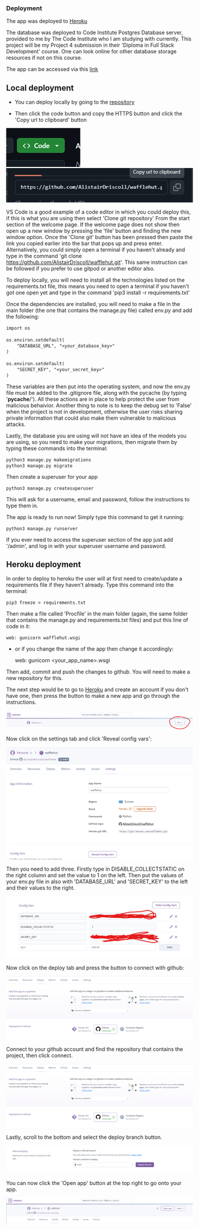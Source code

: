 ### Deployment

The app was deployed to [Heroku](https://heroku.com)

The database was deployed to Code Institute Postgres Database server, provided to me by The Code Institute who I am studying with currently. This project will be my Project 4 submission in their 'Diploma in Full Stack Development' course. One can look online for other database storage resources if not on this course.

The app can be accessed via this [link](https://wafflehut-b72a2da43389.herokuapp.com/)

## Local deployment

- You can deploy locally by going to the [repository](https://github.com/AlistairDriscoll/wafflehut)

- Then click the code button and copy the HTTPS button and click the 'Copy url to clipboard' button

![Code button](documentation/deployment/code-btn.png)
![copy-url button](documentation/deployment/copy-url-btn.png)

VS Code is a good example of a code editor in which you could deploy this, if this is what you are using then select 'Clone git repository' From the start section of the welcome page. If the welcome page does not show then open up a new window by pressing the 'file' button and finding the new window option. Once the 'Clone git' button has been pressed then paste the link you copied earlier into the bar that pops up and press enter. Alternatively, you could simply open a terminal if you haven't already and type in the command 'git clone https://github.com/AlistairDriscoll/wafflehut.git'. This same instruction can be followed if you prefer to use gitpod or another editor also.

To deploy locally, you will need to install all the technologies listed on the requirements.txt file, this means you need to open a terminal if you haven't got one open yet and type in the command 'pip3 install -r requirements.txt'

Once the dependencies are installed, you will need to make a file in the main folder (the one that contains the manage.py file) called env.py and add the following:

    
    import os

    os.environ.setdefault(
        "DATABASE_URL", "<your_database_key>" 
    )

    os.environ.setdefault(
        "SECRET_KEY", "<your_secret_key>"
    )

These variables are then put into the operating system, and now the env.py file must be added to the .gitignore file, along with the pycache (by typing '__pycache__/'). All these actions are in place to help protect the user from malicious behaivior. Another thing to note is to keep the debug set to 'False' when the project is not in development, otherwise the user risks sharing private information that could also make them vulnerable to malicious attacks.

Lastly, the database you are using will not have an idea of the models you are using, so you need to make your migrations, then migrate them by typing these commands into the terminal:

    python3 manage.py makemigrations
    python3 manage.py migrate

Then create a superuser for your app

    python3 manage.py createsuperuser

This will ask for a username, email and password, follow the instructions to type them in.

The app is ready to run now! Simply type this command to get it running:

    python3 manage.py runserver

If you ever need to access the superuser section of the app just add '/admin', and log in with your superuser username and password.

## Heroku deployment

In order to deploy to heroku the user will at first need to create/update a requirements file if they haven't already. Type this command into the terminal:

    pip3 freeze > requirements.txt

Then make a file called 'Procfile' in the main folder (again, the same folder that contains the manage.py and requirements.txt files) and put this line of code in it:

    web: gunicorn wafflehut.wsgi

- or if you change the name of the app then change it accordingly:

    web: gunicorn <your_app_name>.wsgi

Then add, commit and push the changes to github. You will need to make a new repository for this.

The next step would be to go to [Heroku](https://heroku.com) and create an account if you don't have one, then press the button to make a new app and go through the instructions.

![New app button](documentation/deployment/new-app.png)

Now click on the settings tab and click 'Reveal config vars':

![Reveal config vars](documentation/deployment/reveal-config.png)

Then you need to add three. Firstly type in DISABLE_COLLECTSTATIC on the right column and set the value to 1 on the left. Then put the values of your env.py file in also with 'DATABASE_URL' and 'SECRET_KEY' to the left and their values to the right.

![Config vars](documentation/deployment/config-vars.png)

Now click on the deploy tab and press the button to connect with github:

![Connect to github](documentation/deployment/github-connect.png)

Connect to your github account and find the repository that contains the project, then click connect.

![Connect with the github repository](documentation/deployment/repo-connect.png)

Lastly, scroll to the bottom and select the deploy branch button.

![Deploy branch button](documentation/deployment/deploy.png)

You can now click the 'Open app' button at the top right to go onto your app.

![Open app button](documentation/deployment/open-app.png)